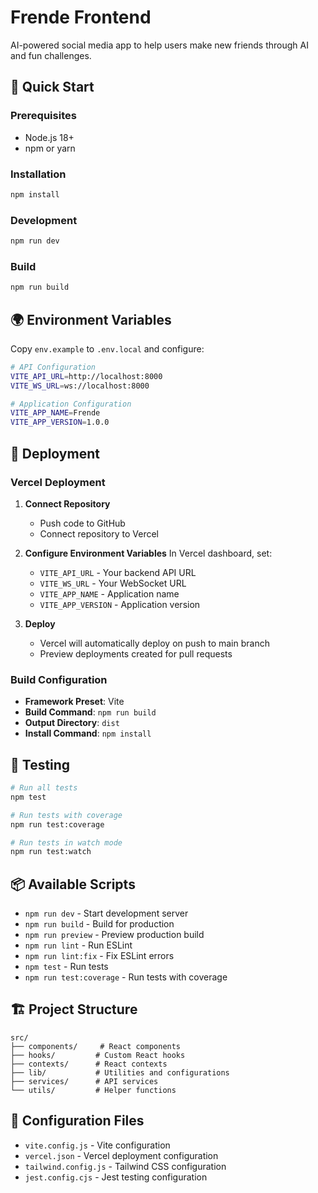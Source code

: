 # Frende Frontend

AI-powered social media app to help users make new friends through AI and fun challenges.

## 🚀 Quick Start

### Prerequisites
- Node.js 18+ 
- npm or yarn

### Installation
```bash
npm install
```

### Development
```bash
npm run dev
```

### Build
```bash
npm run build
```

## 🌍 Environment Variables

Copy `env.example` to `.env.local` and configure:

```bash
# API Configuration
VITE_API_URL=http://localhost:8000
VITE_WS_URL=ws://localhost:8000

# Application Configuration
VITE_APP_NAME=Frende
VITE_APP_VERSION=1.0.0
```

## 🚀 Deployment

### Vercel Deployment

1. **Connect Repository**
   - Push code to GitHub
   - Connect repository to Vercel

2. **Configure Environment Variables**
   In Vercel dashboard, set:
   - `VITE_API_URL` - Your backend API URL
   - `VITE_WS_URL` - Your WebSocket URL
   - `VITE_APP_NAME` - Application name
   - `VITE_APP_VERSION` - Application version

3. **Deploy**
   - Vercel will automatically deploy on push to main branch
   - Preview deployments created for pull requests

### Build Configuration
- **Framework Preset**: Vite
- **Build Command**: `npm run build`
- **Output Directory**: `dist`
- **Install Command**: `npm install`

## 🧪 Testing

```bash
# Run all tests
npm test

# Run tests with coverage
npm run test:coverage

# Run tests in watch mode
npm run test:watch
```

## 📦 Available Scripts

- `npm run dev` - Start development server
- `npm run build` - Build for production
- `npm run preview` - Preview production build
- `npm run lint` - Run ESLint
- `npm run lint:fix` - Fix ESLint errors
- `npm test` - Run tests
- `npm run test:coverage` - Run tests with coverage

## 🏗️ Project Structure

```
src/
├── components/     # React components
├── hooks/         # Custom React hooks
├── contexts/      # React contexts
├── lib/           # Utilities and configurations
├── services/      # API services
└── utils/         # Helper functions
```

## 🔧 Configuration Files

- `vite.config.js` - Vite configuration
- `vercel.json` - Vercel deployment configuration
- `tailwind.config.js` - Tailwind CSS configuration
- `jest.config.cjs` - Jest testing configuration

